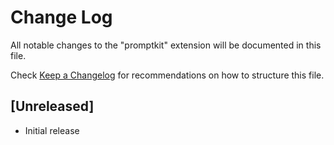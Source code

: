 # Change Log

All notable changes to the "promptkit" extension will be documented in this file.

Check [Keep a Changelog](http://keepachangelog.com/) for recommendations on how to structure this file.

## [Unreleased]

- Initial release
